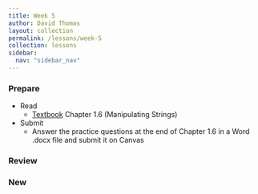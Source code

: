 ```yaml
---
title: Week 5
author: David Thomas
layout: collection
permalink: /lessons/week-5
collection: lessons
sidebar:
  nav: "sidebar_nav"
---
```


### Prepare

- Read
    - [Textbook](https://automatetheboringstuff.com/) Chapter 1.6 (Manipulating Strings)
- Submit
    - Answer the practice questions at the end of Chapter 1.6 in a Word .docx file and submit it on Canvas

### Review

### New
